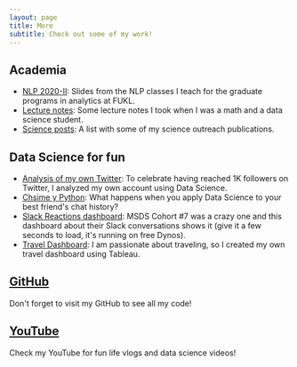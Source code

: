 ```yaml
---
layout: page
title: More
subtitle: Check out some of my work!
---
```


<meta name="description" content="Viviana Márquez | Projects">
<meta name="keywords" content="Viviana Márquez Data Scientist Miami FL Mathematics Combinatorics">


## Academia

* [NLP 2020-II](http://vivianamarquez.com/NLP_Analitica_Estategica_Datos/): Slides from the NLP classes I teach for the graduate programs in analytics at FUKL.
* [Lecture notes](http://vivianamarquez.com/pages/LectureNotes/): Some lecture notes I took when I was a math and a data science student.
* [Science posts](http://vivianamarquez.com/pages/SciencePosts/): A list with some of my science outreach publications.

## Data Science for fun

* [Analysis of my own Twitter](http://vivianamarquez.com/Twitter1K/): To celebrate having reached 1K followers on Twitter, I analyzed my own account using Data Science.
* [Chsime y Python](http://vivianamarquez.com/ChismeYPython/): What happens when you apply Data Science to your best friend's chat history?
* [Slack Reactions dashboard](https://msds2019.herokuapp.com/): MSDS Cohort #7 was a crazy one and this dashboard about their Slack conversations shows it (give it a few seconds to load, it's running on free Dynos).
* [Travel Dashboard](http://vivianamarquez.com/pages/TravelDashboard/): I am passionate about traveling, so I created my own travel dashboard using Tableau.

## [GitHub](https://github.com/vivianamarquez)
Don't forget to visit my GitHub to see all my code!

## [YouTube](https://www.youtube.com/user/vivmarquez)
Check my YouTube for fun life vlogs and data science videos!

